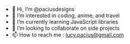 - 👋 Hi, I’m @paciusdesigns
- 👀 I’m interested in coding, anime, and travel
- 🌱 I’m currently learning JavaScript libraries
- 💞️ I’m looking to collaborate on side projects
- 📫 How to reach me : lucy.pacius@gmail.com

<!---
paciusdesigns/paciusdesigns is a ✨ special ✨ repository because its `README.md` (this file) appears on your GitHub profile.
You can click the Preview link to take a look at your changes.
--->
